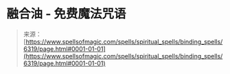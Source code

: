 <!--yml

category: 未分类

date: 2024-06-12 18:40:53

-->

# 融合油 - 免费魔法咒语

> 来源：[https://www.spellsofmagic.com/spells/spiritual_spells/binding_spells/6319/page.html#0001-01-01](https://www.spellsofmagic.com/spells/spiritual_spells/binding_spells/6319/page.html#0001-01-01)
